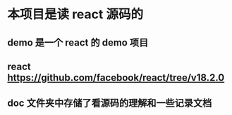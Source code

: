# 本项目是读 react 源码的

## demo 是一个 react 的 demo 项目

## react https://github.com/facebook/react/tree/v18.2.0

## doc 文件夹中存储了看源码的理解和一些记录文档
